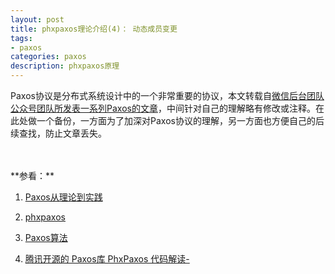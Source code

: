 ```yaml
---
layout: post
title: phxpaxos理论介绍(4)： 动态成员变更
tags:
- paxos
categories: paxos
description: phxpaxos原理
---
```



Paxos协议是分布式系统设计中的一个非常重要的协议，本文转载自[微信后台团队公众号团队所发表一系列Paxos的文章](https://mp.weixin.qq.com/s/WEi2kojApSP8PBupdP_8yw)，中间针对自己的理解略有修改或注释。在此处做一个备份，一方面为了加深对Paxos协议的理解，另一方面也方便自己的后续查找，防止文章丢失。


<!-- more -->


<br />
<br />
**参看：**

1. [Paxos从理论到实践](https://mp.weixin.qq.com/s/WEi2kojApSP8PBupdP_8yw)

2. [phxpaxos](https://github.com/Tencent/phxpaxos/blob/master/README.zh_CN.md)

3. [Paxos算法](https://zh.wikipedia.org/zh-cn/Paxos%E7%AE%97%E6%B3%95)

4. [腾讯开源的 Paxos库 PhxPaxos 代码解读-](https://www.cnblogs.com/lijingshanxi/p/10250878.html)

<br />
<br />
<br />


